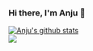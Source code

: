 ### Hi there, I'm Anju  👋

<a href="https://github.com/anju1415/github-readme-stats">
  <img align="center" src="https://github-readme-stats.vercel.app/api?username=anju1415&show_icons=true&include_all_commits=true&theme=tokyonight" alt="Anju's github stats" />
</a>
<br>
<a href="https://github.com/anju1415/github-readme-stats">
  <img align="center" src="https://github-readme-stats.vercel.app/api/top-langs/?username=anju1415&layout=compact&theme=blue-green" />
</a>


